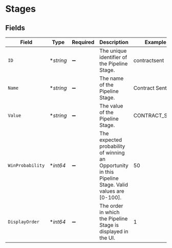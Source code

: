 # Stages


## Fields

| Field                                                                                                | Type                                                                                                 | Required                                                                                             | Description                                                                                          | Example                                                                                              |
| ---------------------------------------------------------------------------------------------------- | ---------------------------------------------------------------------------------------------------- | ---------------------------------------------------------------------------------------------------- | ---------------------------------------------------------------------------------------------------- | ---------------------------------------------------------------------------------------------------- |
| `ID`                                                                                                 | **string*                                                                                            | :heavy_minus_sign:                                                                                   | The unique identifier of the Pipeline Stage.                                                         | contractsent                                                                                         |
| `Name`                                                                                               | **string*                                                                                            | :heavy_minus_sign:                                                                                   | The name of the Pipeline Stage.                                                                      | Contract Sent                                                                                        |
| `Value`                                                                                              | **string*                                                                                            | :heavy_minus_sign:                                                                                   | The value of the Pipeline Stage.                                                                     | CONTRACT_SENT                                                                                        |
| `WinProbability`                                                                                     | **int64*                                                                                             | :heavy_minus_sign:                                                                                   | The expected probability of winning an Opportunity in this Pipeline Stage. Valid values are [0-100]. | 50                                                                                                   |
| `DisplayOrder`                                                                                       | **int64*                                                                                             | :heavy_minus_sign:                                                                                   | The order in which the Pipeline Stage is displayed in the UI.                                        | 1                                                                                                    |